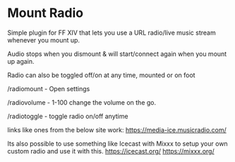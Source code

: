 
# Mount Radio

Simple plugin for FF XIV that lets you use a URL radio/live music stream whenever you mount up.

Audio stops when you dismount & will start/connect again when you mount up again.

Radio can also be toggled off/on at any time, mounted or on foot

/radiomount - Open settings

/radiovolume - 1-100 change the volume on the go.

/radiotoggle - toggle radio on/off anytime

links like ones from the below site work:
https://media-ice.musicradio.com/

Its also possible to use something like Icecast with Mixxx to setup your own custom radio and use it with this.
https://icecast.org/
https://mixxx.org/
